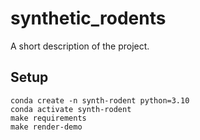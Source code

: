 # synthetic_rodents

A short description of the project.

## Setup
```
conda create -n synth-rodent python=3.10
conda activate synth-rodent
make requirements 
make render-demo
```
